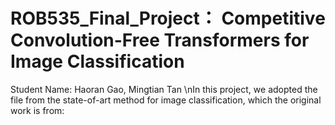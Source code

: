 # ROB535_Final_Project： Competitive Convolution-Free Transformers for Image Classification
Student Name: Haoran Gao, Mingtian Tan
\nIn this project, we adopted the file from the state-of-art method for image classification, which the original work is from:
